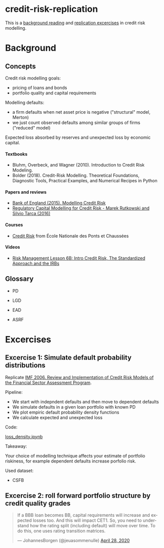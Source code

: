 # credit-risk-replication

This is a [background reading](#background)
and [replication excercises](#excercises)
in credit risk modelling.

# Background

## Concepts

Credit risk modelling goals:

- pricing of loans and bonds
- portfolio quality and capital requirements
 
Modelling defaults: 

- a firm defaults when net asset price is negative ("structural" model, Merton)
- we just count observed defaults among similar groups of firms ("reduced" model)

Expected loss absorbed by reserves and unexpected loss by economic capital.


#### Textbooks

- Bluhm, Overbeck, and Wagner (2010). Introduction to Credit Risk Modeling. 
- Bolder (2018). Credit-Risk Modelling. Theoretical Foundations, Diagnostic Tools, Practical Examples, and Numerical Recipes in Python

#### Papers and reviews

- [Bank of England (2015). Modelling Credit Risk](https://www.bankofengland.co.uk/-/media/boe/files/ccbs/resources/modelling-credit-risk)
- [Regulatory Capital Modelling for Credit Risk - Marek Rutkowski and Silvio Tarca (2016)](https://arxiv.org/pdf/1412.1183.pdf)

#### Courses 

- [Credit Risk](http://defaultrisk.free.fr/) from  École Nationale des Ponts et Chaussées

#### Videos

- [Risk Management Lesson 6B: Intro Credit Risk, The Standardized Approach and the IRBs](https://www.youtube.com/watch?v=q2JYfaet6Iw&list=PLgCR5H4IzggGihtfhTtA0fxGiBU8DMWHq&index=12)

## Glossary

- PD
- LGD
- EAD

- ASRF

<!--

# People

- [Alan Matz](http://www.columbia.edu/~amm26/index.html)

# Courses

- http://dse.univr.it/safe/index.php?option=com_content&task=view&id=68&Itemid=91
- http://pages.stern.nyu.edu/~sternfin/vacharya/public_html/091-b403305-acharya.pdf


# More

- https://www.fdic.gov/analysis/cfr/working-papers/2009/2009-10.pdf
- http://pages.stern.nyu.edu/~sternfin/vacharya/public_html/091-b403305-acharya.pdf

# Quotes 

More references:

- [The Vasicek model is the same as the intensity model with a Gaussian copula, identical default
probabilities and a large number of names.](http://dse.univr.it/safe/documents/SSEFCANAZEI2012/07_correlation_-_modeling.pdf)
- [Caution over Copulas: Gaussian copula (method described here) widely used in practice but quite possibly a poor description of reality.```](http://leonardo3.dse.univr.it/safe/documents/SSEFCANAZEI2012/06_the_default_intensity_model_and_the_copula_approach.pdf)

Math:
- [Lando](https://www.amazon.com/Credit-Risk-Modeling-Applications-Princeton/dp/0691089299#customerReviews)

-->

# Excercises

## Excercise 1: Simulate default probability distributions

Replicate [IMF 2006. Review and Implementation of Credit Risk Models of the Financial Sector
Assessment Program](https://www.imf.org/external/pubs/ft/wp/2006/wp06134.pdf).

Pipeline:

- We start with indepndent defaults and then move to dependent defaults
- We simulate defaults in a given loan portfolio with known PD
- We plot empiric default probability density functions
- We calculate expected and unexpected loss

Code:

[loss_density.ipynb](https://colab.research.google.com/drive/1xJCGGFTVd6hPqa2F_v5VwXwsU5qlNIi5#scrollTo=UWg1dhYasQQx)

Takeaway:

Your choice of modelling technique affects your estimate of portfolio riskiness,
for example dependent defaults increase porfolio risk.

Used dataset:

- CSFB 

## Excercise 2: roll forward portfolio structure by credit quality grades

<blockquote class="twitter-tweet"><p lang="en" dir="ltr">If a BBB loan becomes BB, capital requirements will increase and expected losses too. And this will impact CET1. So, you need to understand how the rating split (including default) will move over time. To do this, one uses rating transition matrices.</p>&mdash; JohannesBorgen (@jeuasommenulle) <a href="https://twitter.com/jeuasommenulle/status/1255122789960429572?ref_src=twsrc%5Etfw">April 28, 2020</a></blockquote> <script async src="https://platform.twitter.com/widgets.js" charset="utf-8"></script> 
